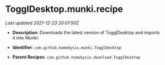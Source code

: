 # TogglDesktop.munki.recipe

_Last updated 2021-12-23 20:01:50Z_

- **Description**: Downloads the latest version of TogglDesktop and imports it into Munki.

- **Identifier**: `com.github.homebysix.munki.TogglDesktop`

- **Parent Recipes**: `com.github.homebysix.download.TogglDesktop`
